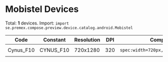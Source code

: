 # Mobistel Devices

Total: **1** devices. Import: `import se.premex.compose.preview.device.catalog.android.Mobistel`

| Code | Constant | Resolution | DPI | Compose Spec | Preview Usage |
|------|----------|------------|-----|-------------|---------------|
| Cynus_F10 | CYNUS_F10 | 720x1280 | 320 | `spec:width=720px,height=1280px,dpi=320` | `@Preview(device = Mobistel.CYNUS_F10)` |

<!-- Generated automatically. Do not edit manually. -->
